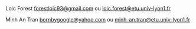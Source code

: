 Loic Forest forestloic93@gmail.com ou loic.forest@etu.univ-lyon1.fr

Minh An Tran bornbygoogle@yahoo.com ou minh-an.tran@etu.univ-lyon1.fr
